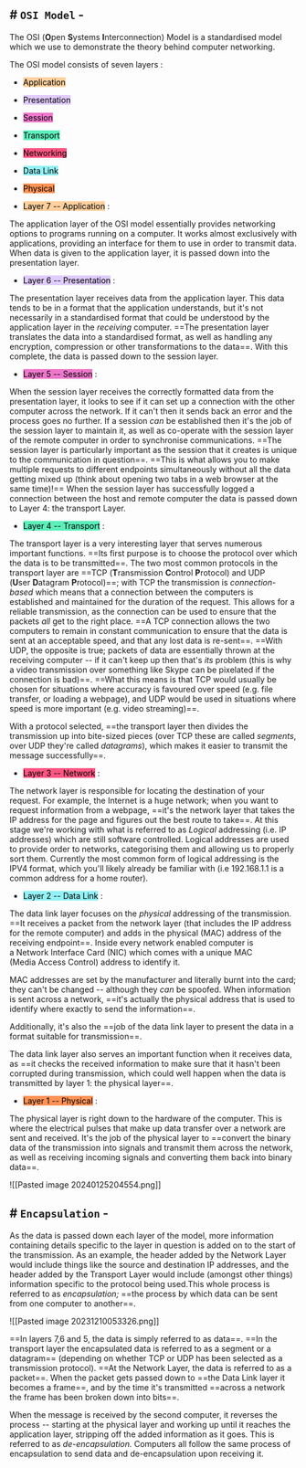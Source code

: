 ##  # `OSI Model` -

The OSI (**O**pen **S**ystems **I**nterconnection) Model is a standardised model which we use to demonstrate the theory behind computer networking.

The OSI model consists of seven layers :

- <mark style="background: #FFB86CA6;">Application</mark>
- <mark style="background: #D2B3FFA6;">Presentation</mark>
- <mark style="background: #E632B3A6;">Session</mark>
- <mark style="background: #07E997A6;">Transport</mark>
- <mark style="background: #FF5582;">Networking</mark>
- <mark style="background: #07E2E96E;">Data Link</mark>
- <mark style="background: #FF9255;">Physical</mark>

- <mark style="background: #FFB86CA6;">Layer 7 -- Application</mark> :

The application layer of the OSI model essentially provides networking options to programs running on a computer. It works almost exclusively with applications, providing an interface for them to use in order to transmit data. When data is given to the application layer, it is passed down into the presentation layer.  

- <mark style="background: #D2B3FFA6;">Layer 6 -- Presentation</mark> :

The presentation layer receives data from the application layer. This data tends to be in a format that the application understands, but it's not necessarily in a standardised format that could be understood by the application layer in the _receiving_ computer. ==The presentation layer translates the data into a standardised format, as well as handling any encryption, compression or other transformations to the data==. With this complete, the data is passed down to the session layer.

- <mark style="background: #E632B3A6;">Layer 5 -- Session</mark> :

When the session layer receives the correctly formatted data from the presentation layer, it looks to see if it can set up a connection with the other computer across the network. If it can't then it sends back an error and the process goes no further. If a session _can_ be established then it's the job of the session layer to maintain it, as well as co-operate with the session layer of the remote computer in order to synchronise communications. ==The session layer is particularly important as the session that it creates is unique to the communication in question==. ==This is what allows you to make multiple requests to different endpoints simultaneously without all the data getting mixed up (think about opening two tabs in a web browser at the same time)!== When the session layer has successfully logged a connection between the host and remote computer the data is passed down to Layer 4: the transport Layer.

- <mark style="background: #07E997A6;">Layer 4 -- Transport</mark> :

The transport layer is a very interesting layer that serves numerous important functions. ==Its first purpose is to choose the protocol over which the data is to be transmitted==. The two most common protocols in the transport layer are ==TCP (**T**ransmission **C**ontrol **P**rotocol) and UDP (**U**ser **D**atagram **P**rotocol)==; with TCP the transmission is _connection-based_ which means that a connection between the computers is established and maintained for the duration of the request. This allows for a reliable transmission, as the connection can be used to ensure that the packets _all_ get to the right place. ==A TCP connection allows the two computers to remain in constant communication to ensure that the data is sent at an acceptable speed, and that any lost data is re-sent==. ==With UDP, the opposite is true; packets of data are essentially thrown at the receiving computer -- if it can't keep up then that's _its_ problem (this is why a video transmission over something like Skype can be pixelated if the connection is bad)==. ==What this means is that TCP would usually be chosen for situations where accuracy is favoured over speed (e.g. file transfer, or loading a webpage), and UDP would be used in situations where speed is more important (e.g. video streaming)==.

With a protocol selected, ==the transport layer then divides the transmission up into bite-sized pieces (over TCP these are called _segments_, over UDP they're called _datagrams_), which makes it easier to transmit the message successfully==. 

- <mark style="background: #FF5582;">Layer 3 -- Network</mark> :

The network layer is responsible for locating the destination of your request. For example, the Internet is a huge network; when you want to request information from a webpage, ==it's the network layer that takes the IP address for the page and figures out the best route to take==. At this stage we're working with what is referred to as _Logical_ addressing (i.e. IP addresses) which are still software controlled. Logical addresses are used to provide order to networks, categorising them and allowing us to properly sort them. Currently the most common form of logical addressing is the IPV4 format, which you'll likely already be familiar with (i.e 192.168.1.1 is a common address for a home router).

- <mark style="background: #07E2E96E;">Layer 2 -- Data Link</mark> :

The data link layer focuses on the _physical_ addressing of the transmission. ==It receives a packet from the network layer (that includes the IP address for the remote computer) and adds in the physical (MAC) address of the receiving endpoint==. Inside every network enabled computer is a Network Interface Card (NIC) which comes with a unique MAC (Media Access Control) address to identify it.

MAC addresses are set by the manufacturer and literally burnt into the card; they can't be changed -- although they _can_ be spoofed. When information is sent across a network, ==it's actually the physical address that is used to identify where exactly to send the information==.

Additionally, it's also the ==job of the data link layer to present the data in a format suitable for transmission==.

The data link layer also serves an important function when it receives data, as ==it checks the received information to make sure that it hasn't been corrupted during transmission, which could well happen when the data is transmitted by layer 1: the physical layer==.

- <mark style="background: #FF9255;">Layer 1 -- Physical</mark> :

The physical layer is right down to the hardware of the computer. This is where the electrical pulses that make up data transfer over a network are sent and received. It's the job of the physical layer to ==convert the binary data of the transmission into signals and transmit them across the network, as well as receiving incoming signals and converting them back into binary data==.

![[Pasted image 20240125204554.png]]

## # `Encapsulation` -

As the data is passed down each layer of the model, more information containing details specific to the layer in question is added on to the start of the transmission. As an example, the header added by the Network Layer would include things like the source and destination IP addresses, and the header added by the Transport Layer would include (amongst other things) information specific to the protocol being used.This whole process is referred to as _encapsulation;_ ==the process by which data can be sent from one computer to another==.

![[Pasted image 20231210053326.png]]

==In layers 7,6 and 5, the data is simply referred to as data==. ==In the transport layer the encapsulated data is referred to as a segment or a datagram== (depending on whether TCP or UDP has been selected as a transmission protocol). ==At the Network Layer, the data is referred to as a packet==. When the packet gets passed down to ==the Data Link layer it becomes a frame==, and by the time it's transmitted ==across a network the frame has been broken down into bits==.


When the message is received by the second computer, it reverses the process -- starting at the physical layer and working up until it reaches the application layer, stripping off the added information as it goes. This is referred to as _de-encapsulation._ Computers all follow the same process of encapsulation to send data and de-encapsulation upon receiving it.